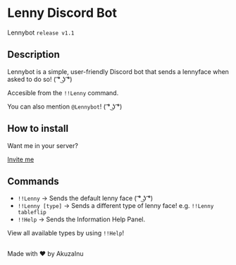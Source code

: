 # Lenny Discord Bot
Lennybot `release v1.1`

## Description
Lennybot is a simple, user-friendly Discord bot that sends a lennyface when asked to do so! 
( ͡° ͜ʖ ͡°)

Accesible from the `!!Lenny` command.

You can also mention `@Lennybot`! ( ͡° ͜ʖ ͡°)

## How to install
Want me in your server? 

[Invite me](https://discord.com/api/oauth2/authorize?client_id=973693504544964718&permissions=8&scope=bot)

## Commands
- `!!Lenny` -> Sends the default lenny face ( ͡° ͜ʖ ͡°)
- `!!Lenny [type]` -> Sends a different type of lenny face! e.g. `!!Lenny tableflip`
- `!!Help` -> Sends the Information Help Panel.

View all available types by using `!!Help`!

##
Made with :heart: by AkuzaInu
